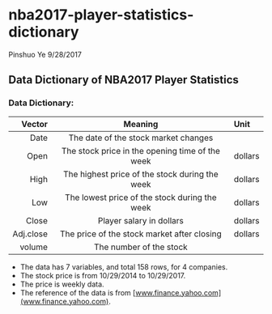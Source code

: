 nba2017-player-statistics-dictionary
================
Pinshuo Ye
9/28/2017

Data Dictionary of NBA2017 Player Statistics
--------------------------------------------

### Data Dictionary:

|  **Vector**|                   **Meaning**                   | **Unit** |
|-----------:|:-----------------------------------------------:|:---------|
|        Date|       The date of the stock market changes      |          |
|        Open| The stock price in the opening time of the week | dollars  |
|        High|  The highest price of the stock during the week | dollars  |
|         Low|  The lowest price of the stock during the week  | dollars  |
|       Close|             Player salary in dollars            | dollars  |
|   Adj.close|   The price of the stock market after closing   | dollars  |
|      volume|             The number of the stock             |          |

-   The data has 7 variables, and total 158 rows, for 4 companies.
-   The stock price is from 10/29/2014 to 10/29/2017.
-   The price is weekly data.
-   The reference of the data is from [www.finance.yahoo.com](www.finance.yahoo.com).
